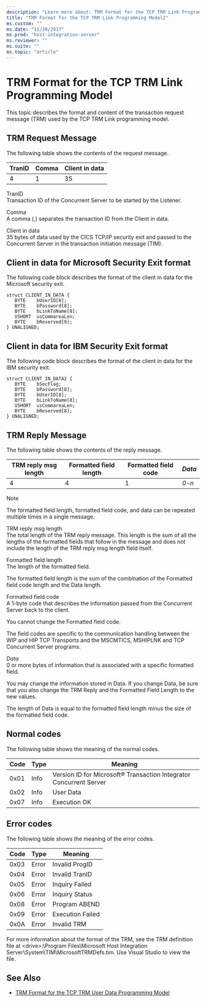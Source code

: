 ```yaml
---
description: "Learn more about: TRM Format for the TCP TRM Link Programming Model"
title: "TRM Format for the TCP TRM Link Programming Model2"
ms.custom: ""
ms.date: "11/30/2017"
ms.prod: "host-integration-server"
ms.reviewer: ""
ms.suite: ""
ms.topic: "article"
---
```

# TRM Format for the TCP TRM Link Programming Model

This topic describes the format and content of the transaction request message (TRM) used by the TCP TRM Link programming model.  
  
## TRM Request Message
  
The following table shows the contents of the request message.  
  
|TranID|Comma|Client in data|  
|------------|-----------|--------------------|  
|4|1|35|  
  
TranID  
Transaction ID of the Concurrent Server to be started by the Listener.  
  
Comma  
A comma (,) separates the transaction ID from the Client in data.  
  
Client in data  
35 bytes of data used by the CICS TCP/IP security exit and passed to the Concurrent Server in the transaction initiation message (TIM).  
  
## Client in data for Microsoft Security Exit format
  
The following code block describes the format of the client in data for the Microsoft security exit.  
  
```  
struct CLIENT_IN_DATA {  
   BYTE    bUserID[8];  
   BYTE    bPassword[8];  
   BYTE    bLinkToName[8];  
   USHORT  usCommareaLen;  
   BYTE    bReserved[9];  
} UNALIGNED;  
```  
  
## Client in data for IBM Security Exit format
  
The following code block describes the format of the client in data for the IBM security exit.  
  
```  
struct CLIENT_IN_DATA2 {  
   BYTE    bSecFlag;  
   BYTE    bPassword[8];  
   BYTE    bUserID[8];  
   BYTE    bLinkToName[8];  
   USHORT  usCommareaLen;  
   BYTE    bReserved[8];  
} UNALIGNED;  
```  
  
## TRM Reply Message
  
The following table shows the contents of the reply message.  
  
|TRM reply msg length|Formatted field length|Formatted field code|*Data*|  
|--------------------------|----------------------------|--------------------------|------------|  
|4|4|1|*0-n*|  
  
> [!NOTE]
> The formatted field length, formatted field code, and data can be repeated multiple times in a single message.  
  
TRM reply msg length  
The total length of the TRM reply message. This length is the sum of all the lengths of the formatted fields that follow in the message and does not include the length of the TRM reply msg length field itself.  
  
Formatted field length  
The length of the formatted field.  
  
The formatted field length is the sum of the combination of the Formatted field code length and the Data length.  
  
Formatted field code  
A 1-byte code that describes the information passed from the Concurrent Server back to the client.  
  
You cannot change the Formatted field code.  
  
The field codes are specific to the communication handling between the WIP and HIP TCP Transports and the MSCMTICS, MSHIPLNK and TCP Concurrent Server programs.  
  
*Data*  
0 or more bytes of information that is associated with a specific formatted field.  
  
You may change the information stored in Data. If you change Data, be sure that you also change the TRM Reply and the Formatted Field Length to the new values.  
  
The length of Data is equal to the formatted field length minus the size of the formatted field code.  
  
## Normal codes
  
The following table shows the meaning of the normal codes.  
  
|Code|Type|Meaning|  
|----------|----------|-------------|  
|0x01|Info|Version ID for Microsoft® Transaction Integrator Concurrent Server|  
|0x02|Info|User Data|  
|0x07|Info|Execution OK|  
  
## Error codes
  
The following table shows the meaning of the error codes.  
  
|Code|Type|Meaning|  
|----------|----------|-------------|  
|0x03|Error|Invalid ProgID|  
|0x04|Error|Invalid TranID|  
|0x05|Error|Inquiry Failed|  
|0x06|Error|Inquiry Status|  
|0x08|Error|Program ABEND|  
|0x09|Error|Execution Failed|  
|0x0A|Error|Invalid TRM|  
  
For more information about the format of the TRM, see the TRM definition file at \<drive>:\Program Files\Microsoft Host Integration Server\System\TIM\MicrosoftTRMDefs.tim. Use Visual Studio to view the file.  
  
## See Also

- [TRM Format for the TCP TRM User Data Programming Model](../core/trm-format-for-the-tcp-trm-user-data-programming-model2.md)
